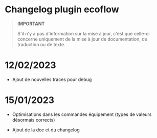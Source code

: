 # Changelog plugin ecoflow

>**IMPORTANT**
>
>S'il n'y a pas d'information sur la mise à jour, c'est que celle-ci concerne uniquement de la mise à jour de documentation, de traduction ou de texte.

# 12/02/2023

- Ajout de nouvelles traces pour debug

# 15/01/2023

- Optimisations dans les commandes équipement (types de valeurs désormais corrects)

- Ajout de la doc et du changelog


